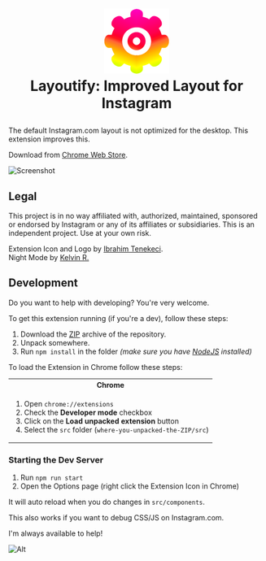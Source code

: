 <h1 align="center">

![Logo](src/img/icon-128.png?raw=true 'Layoutify: Improved for Instagram Logo')
<br>
Layoutify: Improved Layout for Instagram

</h1>

The default Instagram.com layout is not optimized for the desktop. This extension improves this.

Download from [Chrome Web Store](https://chrome.google.com/webstore/detail/nekeeojpcbiehcignddhindbgacbghmi).

![Screenshot](src/webstore/night.png 'Night Mode Screenshot')

## Legal

This project is in no way affiliated with, authorized, maintained, sponsored or endorsed by Instagram or any of its affiliates or
subsidiaries. This is an independent project. Use at your own risk.

Extension Icon and Logo by [Ibrahim Tenekeci](https://github.com/ihtiht).<br>
Night Mode by [Kelvin R.](https://github.com/KLVN)

## Development

Do you want to help with developing? You're very welcome.

To get this extension running (if you're a dev), follow these steps:

1.  Download the [ZIP](https://github.com/kurtextrem/Improved-for-Instagram/archive/master.zip) archive of the repository.
2.  Unpack somewhere.
3.  Run `npm install` in the folder _(make sure you have [NodeJS](https://nodejs.org/en/) installed)_

To load the Extension in Chrome follow these steps:

<table>
	<tr>
		<th>Chrome</th>
	</tr>
	<tr>
		<td>
			<ol>
				<li>Open <code>chrome://extensions</code>
				<li>Check the <strong>Developer mode</strong> checkbox
				<li>Click on the <strong>Load unpacked extension</strong> button
				<li>Select the <code>src</code> folder (<code>where-you-unpacked-the-ZIP/src</code>)
			</ol>
		</td>
	</tr>
</table>

### Starting the Dev Server

1.  Run `npm run start`
2.  Open the Options page (right click the Extension Icon in Chrome)

It will auto reload when you do changes in `src/components`.

This also works if you want to debug CSS/JS on Instagram.com.

I'm always available to help!

![Alt](https://repobeats.axiom.co/api/embed/788db19c8ef115ddecc2029c6c0fd78040cd119f.svg "Repobeats analytics image")